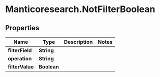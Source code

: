 # Manticoresearch.NotFilterBoolean

## Properties

Name | Type | Description | Notes
------------ | ------------- | ------------- | -------------
**filterField** | **String** |  | 
**operation** | **String** |  | 
**filterValue** | **Boolean** |  | 




